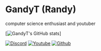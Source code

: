 # GandyT (Randy)

computer science enthusiast and youtuber

[![GandyT's GitHub stats](https://github-readme-stats.vercel.app/api?username=GandyT)]

[![Discord](https://img.shields.io/discord/754767660859916289.svg)](https://discordapp.com/invite/fnF5SCMPDZ)
[![Youtube](https://img.shields.io/youtube/channel/subscribers/UCCXPbsFPxLh8jZp3xGEC2Eg)](https://www.youtube.com/c/GandyDev)
[![Github](https://img.shields.io/github/stars/gandyt?affiliations=OWNER%2CCOLLABORATOR)](https://github.com/GandyT)
